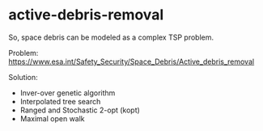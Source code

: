 # active-debris-removal
So, space debris can be modeled as a complex TSP problem.

Problem: https://www.esa.int/Safety_Security/Space_Debris/Active_debris_removal

Solution:
- Inver-over genetic algorithm
- Interpolated tree search
- Ranged and Stochastic 2-opt (kopt)
- Maximal open walk
